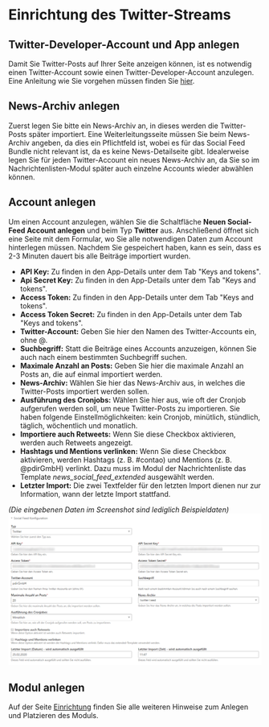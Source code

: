 # Einrichtung des Twitter-Streams

## Twitter-Developer-Account und App anlegen

Damit Sie Twitter-Posts auf Ihrer Seite anzeigen können, ist es notwendig einen Twitter-Account sowie einen 
Twitter-Developer-Account anzulegen. Eine Anleitung wie Sie vorgehen müssen finden Sie 
[hier](/social-feed/einrichtung-twitter-app.md).

## News-Archiv anlegen

Zuerst legen Sie bitte ein News-Archiv an, in dieses werden die Twitter-Posts später importiert. 
Eine Weiterleitungsseite müssen Sie beim News-Archiv angeben, da dies ein Pflichtfeld ist, wobei es für das Social Feed 
Bundle nicht relevant ist, da es keine News-Detailseite gibt. Idealerweise legen Sie für jeden Twitter-Account ein 
neues News-Archiv an, da Sie so im Nachrichtenlisten-Modul später auch einzelne Accounts wieder abwählen können.

## Account anlegen

Um einen Account anzulegen, wählen Sie die Schaltfläche **Neuen Social-Feed Account anlegen** und beim Typ **Twitter** 
aus. Anschließend öffnet sich eine Seite mit dem Formular, wo Sie alle notwendigen Daten zum Account hinterlegen müssen. 
Nachdem Sie gespeichert haben, kann es sein, dass es 2-3 Minuten dauert bis alle Beiträge importiert wurden.

* **API Key:** Zu finden in den App-Details unter dem Tab "Keys and tokens".  
* **Api Secret Key:** Zu finden in den App-Details unter dem Tab "Keys and tokens".  
* **Access Token:** Zu finden in den App-Details unter dem Tab "Keys and tokens".  
* **Access Token Secret:** Zu finden in den App-Details unter dem Tab "Keys and tokens".  
* **Twitter-Account:** Geben Sie hier den Namen des Twitter-Accounts ein, ohne @.
* **Suchbegriff:** Statt die Beiträge eines Accounts anzuzeigen, können Sie auch nach einem bestimmten Suchbegriff suchen.
* **Maximale Anzahl an Posts:** Geben Sie hier die maximale Anzahl an Posts an, die auf einmal importiert werden.
* **News-Archiv:** Wählen Sie hier das News-Archiv aus, in welches die Twitter-Posts importiert werden sollen.
* **Ausführung des Cronjobs:** Wählen Sie hier aus, wie oft der Cronjob aufgerufen werden soll, um neue Twitter-Posts 
zu importieren. Sie haben folgende Einstellmöglichkeiten: kein Cronjob, minütlich, stündlich, täglich, wöchentlich und monatlich.
* **Importiere auch Retweets:** Wenn Sie diese Checkbox aktivieren, werden auch Retweets angezeigt.
* **Hashtags und Mentions verlinken:** Wenn Sie diese Checkbox aktivieren, werden Hashtags (z. B. #contao) und Mentions 
(z. B. @pdirGmbH) verlinkt. Dazu muss im Modul der Nachrichtenliste das Template _news_social_feed_extended_ ausgewählt 
werden.
* **Letzter Import:** Die zwei Textfelder für den letzten Import dienen nur zur Information, wann der letzte Import stattfand.

_\(Die eingebenen Daten im Screenshot sind lediglich Beispieldaten\)_![](../_images/social-feed/twitter_konfiguration.png)

## Modul anlegen

Auf der Seite [Einrichtung](/social-feed/einrichtung.md) finden Sie alle weiteren Hinweise zum Anlegen und Platzieren des Moduls.